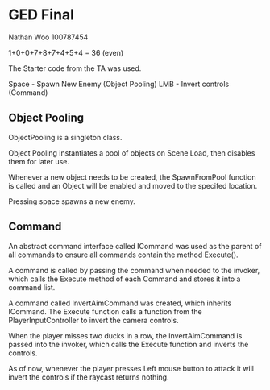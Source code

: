 # GED Final

Nathan Woo 100787454

1+0+0+7+8+7+4+5+4 = 36 (even)

The Starter code from the TA was used.

Space - Spawn New Enemy (Object Pooling)
LMB - Invert controls (Command)

## Object Pooling
ObjectPooling is a singleton class.

Object Pooling instantiates a pool of objects on Scene Load, then disables them for later use. 

Whenever a new object needs to be created, the SpawnFromPool function is called and an Object will be enabled and moved to the specifed location.

Pressing space spawns a new enemy.


## Command

An abstract command interface called ICommand was used as the parent of all commands to ensure all commands contain the method Execute().

A command is called by passing the command when needed to the invoker, which calls the Execute method of each Command and stores it into a command list.

A command called InvertAimCommand was created, which inherits ICommand. The Execute function calls a function from the PlayerInputController to invert the camera controls.

When the player misses two ducks in a row, the InvertAimCommand is passed into the invoker, which calls the Execute function and inverts the controls.

As of now, whenever the player presses Left mouse button to attack it will invert the controls if the raycast returns nothing.


